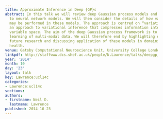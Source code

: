 ```yaml
---
title: Approximate Inference in Deep {GP}s
abstract: In this talk we will review deep Gaussian process models and relate them
  to neural network models. We will then consider the details of how variational inference
  may be performed in these models. The approach is centred on “variational compression”,
  an approach to variational inference that compresses information into an augmented
  variable space. The aim of the deep Gaussian process framework is to enable probabilistic
  learning of multi-modal data. We will therefore end by highlighting directions for
  future research and discussing application of these models in domains such as personalised
  health.
venue: Gatsby Computational Neuroscience Unit, University College London, U.K.
linkpdf: http://staffwww.dcs.shef.ac.uk/people/N.Lawrence/talks/deepgp_ucl14b.pdf
year: '2014'
month: 10
day: '23'
layout: talk
key: Lawrence:ucl14c
categories:
- Lawrence:ucl14c
sections: 
authors:
- firstname: Neil D.
  lastname: Lawrence
published: 2014-10-23
---
```

